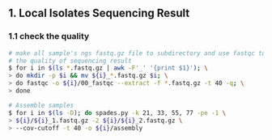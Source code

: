 ## 1. Local Isolates Sequencing Result

### 1.1 check the quality

```bash
# make all sample's ngs fastq.gz file to subdirectory and use fastqc to check
# the quality of sequencing result
$ for i in $(ls *.fastq.gz | awk -F'_' '{print $1}'); \
> do mkdir -p $i && mv ${i}_*.fastq.gz $i; \
> do fastqc -o ${i}/00_fastqc --extract -f *.fastq.gz -t 40 -q; \
> done
```

```bash
# Assemble samples
$ for i in $(ls -D); do spades.py -k 21, 33, 55, 77 -pe -1 \
> ${i}/${i}_1.fastq.gz -2 ${i}/${i}_2.fastq.gz \
> --cov-cutoff -t 40 -o ${i}/assembly
```
